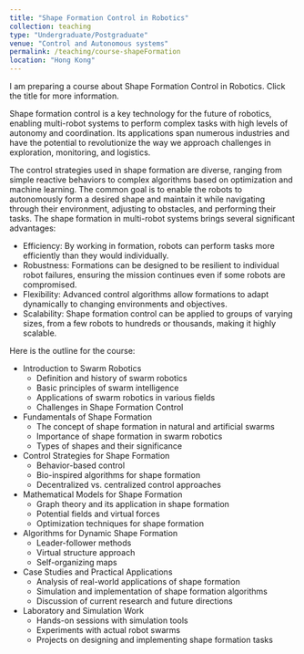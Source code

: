 ```yaml
---
title: "Shape Formation Control in Robotics"
collection: teaching
type: "Undergraduate/Postgraduate"
venue: "Control and Autonomous systems"
permalink: /teaching/course-shapeFormation
location: "Hong Kong"
---
```

I am preparing a course about Shape Formation Control in Robotics. Click the title for more information.

Shape formation control is a key technology for the future of robotics, enabling multi-robot systems to perform complex tasks with high levels of autonomy and coordination. Its applications span numerous industries and have the potential to revolutionize the way we approach challenges in exploration, monitoring, and logistics.

The control strategies used in shape formation are diverse, ranging from simple reactive behaviors to complex algorithms based on optimization and machine learning. The common goal is to enable the robots to autonomously form a desired shape and maintain it while navigating through their environment, adjusting to obstacles, and performing their tasks. The shape formation in multi-robot systems brings several significant advantages:
* Efficiency: By working in formation, robots can perform tasks more efficiently than they would individually.
* Robustness: Formations can be designed to be resilient to individual robot failures, ensuring the mission continues even if some robots are compromised.
* Flexibility: Advanced control algorithms allow formations to adapt dynamically to changing environments and objectives.
* Scalability: Shape formation control can be applied to groups of varying sizes, from a few robots to hundreds or thousands, making it highly scalable.

Here is the outline for the course:

* Introduction to Swarm Robotics
  * Definition and history of swarm robotics
  * Basic principles of swarm intelligence
  * Applications of swarm robotics in various fields
  * Challenges in Shape Formation Control
* Fundamentals of Shape Formation
  * The concept of shape formation in natural and artificial swarms
  * Importance of shape formation in swarm robotics
  * Types of shapes and their significance
* Control Strategies for Shape Formation
  * Behavior-based control
  * Bio-inspired algorithms for shape formation
  * Decentralized vs. centralized control approaches
* Mathematical Models for Shape Formation
  * Graph theory and its application in shape formation
  * Potential fields and virtual forces
  * Optimization techniques for shape formation
* Algorithms for Dynamic Shape Formation
  * Leader-follower methods
  * Virtual structure approach
  * Self-organizing maps
* Case Studies and Practical Applications
  * Analysis of real-world applications of shape formation
  * Simulation and implementation of shape formation algorithms
  * Discussion of current research and future directions
* Laboratory and Simulation Work
  * Hands-on sessions with simulation tools
  * Experiments with actual robot swarms
  * Projects on designing and implementing shape formation tasks


